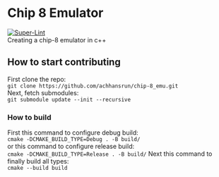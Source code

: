 # Chip 8 Emulator

[![Super-Lint](https://github.com/achhansrun/chip-8_emu/actions/workflows/super-lint.yml/badge.svg)](https://github.com/achhansrun/chip-8_emu/actions/workflows/super-lint.yml)  
Creating a chip-8 emulator in c++

## How to start contributing

First clone the repo:  
`git clone https://github.com/achhansrun/chip-8_emu.git`  
Next, fetch submodules:  
`git submodule update --init --recursive`

### How to build

First this command to configure debug build:  
`cmake -DCMAKE_BUILD_TYPE=Debug . -B build/`  
or this command to configure release build:  
`cmake -DCMAKE_BUILD_TYPE=Release . -B build/`
Next this command to finally build all types:  
`cmake --build build`
